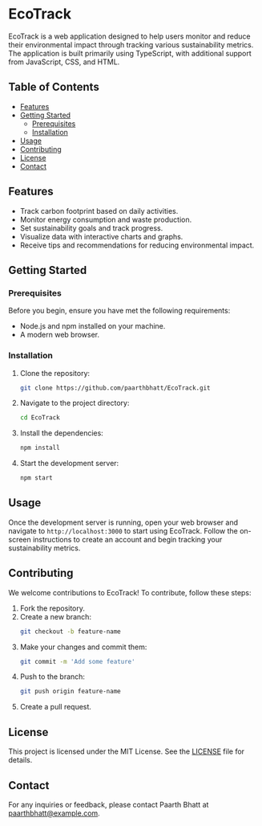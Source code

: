 # EcoTrack

EcoTrack is a web application designed to help users monitor and reduce their environmental impact through tracking various sustainability metrics. The application is built primarily using TypeScript, with additional support from JavaScript, CSS, and HTML.

## Table of Contents
- [Features](#features)
- [Getting Started](#getting-started)
  - [Prerequisites](#prerequisites)
  - [Installation](#installation)
- [Usage](#usage)
- [Contributing](#contributing)
- [License](#license)
- [Contact](#contact)

## Features
- Track carbon footprint based on daily activities.
- Monitor energy consumption and waste production.
- Set sustainability goals and track progress.
- Visualize data with interactive charts and graphs.
- Receive tips and recommendations for reducing environmental impact.

## Getting Started

### Prerequisites
Before you begin, ensure you have met the following requirements:
- Node.js and npm installed on your machine.
- A modern web browser.

### Installation
1. Clone the repository:
    ```sh
    git clone https://github.com/paarthbhatt/EcoTrack.git
    ```
2. Navigate to the project directory:
    ```sh
    cd EcoTrack
    ```
3. Install the dependencies:
    ```sh
    npm install
    ```
4. Start the development server:
    ```sh
    npm start
    ```

## Usage
Once the development server is running, open your web browser and navigate to `http://localhost:3000` to start using EcoTrack. Follow the on-screen instructions to create an account and begin tracking your sustainability metrics.

## Contributing
We welcome contributions to EcoTrack! To contribute, follow these steps:
1. Fork the repository.
2. Create a new branch:
    ```sh
    git checkout -b feature-name
    ```
3. Make your changes and commit them:
    ```sh
    git commit -m 'Add some feature'
    ```
4. Push to the branch:
    ```sh
    git push origin feature-name
    ```
5. Create a pull request.

## License
This project is licensed under the MIT License. See the [LICENSE](LICENSE) file for details.

## Contact
For any inquiries or feedback, please contact Paarth Bhatt at paarthbhatt@example.com.

``` ▋
